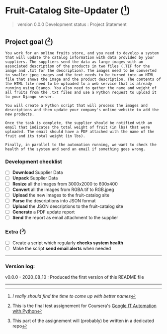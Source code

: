 # Fruit-Catalog Site-Updater ([^0])
> version 0.0.0
Development status
: Project Statement

## Project goal ([^1])
```
You work for an online fruits store, and you need to develop a system that will update the catalog information with data provided by your suppliers. The suppliers send the data as large images with an associated description of the products in two files (.TIF for the image and .txt for the description). The images need to be converted to smaller jpeg images and the text needs to be turned into an HTML file that shows the image and the product description. The contents of the HTML file need to be uploaded to a web service that is already running using Django. You also need to gather the name and weight of all fruits from the .txt files and use a Python request to upload it to your Django server.

You will create a Python script that will process the images and descriptions and then update your company's online website to add the new products.

Once the task is complete, the supplier should be notified with an email that indicates the total weight of fruit (in lbs) that were uploaded. The email should have a PDF attached with the name of the fruit and its total weight (in lbs).

Finally, in parallel to the automation running, we want to check the health of the system and send an email if something goes wrong.
```

### Development checklist
- [ ] **Download** Supplier Data
- [ ] **Unpack** Supplier Data
- [ ] **Resize** all the images from 3000x2000 to 600x400
- [ ] **Convert** all the images from RGBA.tif to RGB.jpeg
- [ ] **Upload** the new images to the fruit-catalog site
- [ ] **Parse** the descriptions into JSON format
- [ ] **Upload** the JSON descriptions to the fruit-catalog site
- [ ] **Generate** a PDF update report
- [ ] **Send** the report as email attachment to the supplier

### Extra ([^2])
- [ ] Create a script which regularly **checks system health**
- [ ] Make the script **send email alerts** when needed

---
### Version log:
v0.0.0 - 2020_08_10
: Produced the first version of this README file

---
[^0]: *I really should find the time to come up with better names*

[^1]: This is the final test assignement for Coursera's [Google IT Automation with Python](https://www.coursera.org/learn/automating-real-world-tasks-python/home/welcome)

[^2]: This part of the assignement will (probably) be written in a dedicated repo
